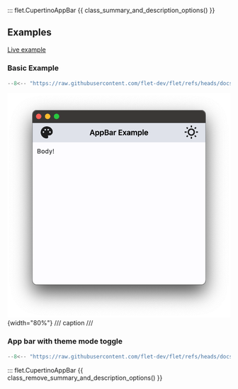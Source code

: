 ::: flet.CupertinoAppBar
{{ class_summary_and_description_options() }}

## Examples

[Live example](https://flet-controls-gallery.fly.dev/navigation/cupertinoappbar)

### Basic Example

```python
--8<-- "https://raw.githubusercontent.com/flet-dev/flet/refs/heads/docs/sdk/python/examples/controls/cupertino-app-bar/basic.py"
```

![basic](https://raw.githubusercontent.com/flet-dev/flet/docs/sdk/python/examples/controls/cupertino-app-bar/media/basic.png){width="80%"}
/// caption
///

### App bar with theme mode toggle

```python
--8<-- "https://raw.githubusercontent.com/flet-dev/flet/refs/heads/docs/sdk/python/examples/controls/cupertino-app-bar/theme-mode-toggle.py"
```

::: flet.CupertinoAppBar
{{ class_remove_summary_and_description_options() }}
